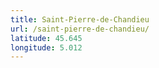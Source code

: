 ```yaml
---
title: Saint-Pierre-de-Chandieu
url: /saint-pierre-de-chandieu/
latitude: 45.645
longitude: 5.012
---
```

